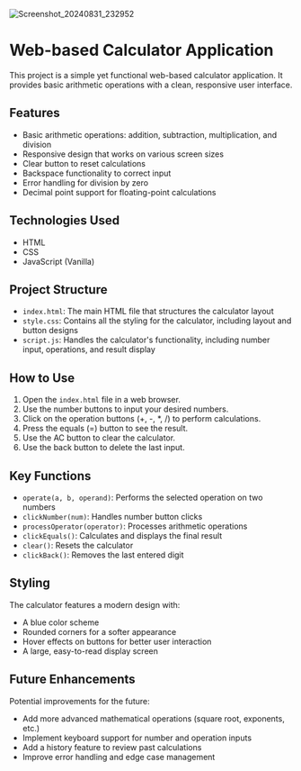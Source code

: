 ![Screenshot_20240831_232952](https://github.com/user-attachments/assets/54d6f50a-457a-46b9-95e5-9bf81b37d036)

# Web-based Calculator Application

This project is a simple yet functional web-based calculator application. It provides basic arithmetic operations with a clean, responsive user interface.

## Features

- Basic arithmetic operations: addition, subtraction, multiplication, and division
- Responsive design that works on various screen sizes
- Clear button to reset calculations
- Backspace functionality to correct input
- Error handling for division by zero
- Decimal point support for floating-point calculations

## Technologies Used

- HTML
- CSS
- JavaScript (Vanilla)

## Project Structure

- `index.html`: The main HTML file that structures the calculator layout
- `style.css`: Contains all the styling for the calculator, including layout and button designs
- `script.js`: Handles the calculator's functionality, including number input, operations, and result display

## How to Use

1. Open the `index.html` file in a web browser.
2. Use the number buttons to input your desired numbers.
3. Click on the operation buttons (+, -, *, /) to perform calculations.
4. Press the equals (=) button to see the result.
5. Use the AC button to clear the calculator.
6. Use the back button to delete the last input.

## Key Functions

- `operate(a, b, operand)`: Performs the selected operation on two numbers
- `clickNumber(num)`: Handles number button clicks
- `processOperator(operator)`: Processes arithmetic operations
- `clickEquals()`: Calculates and displays the final result
- `clear()`: Resets the calculator
- `clickBack()`: Removes the last entered digit

## Styling

The calculator features a modern design with:
- A blue color scheme
- Rounded corners for a softer appearance
- Hover effects on buttons for better user interaction
- A large, easy-to-read display screen

## Future Enhancements

Potential improvements for the future:
- Add more advanced mathematical operations (square root, exponents, etc.)
- Implement keyboard support for number and operation inputs
- Add a history feature to review past calculations
- Improve error handling and edge case management

